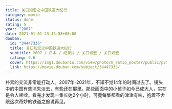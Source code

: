 ```yaml
---
title: 关口知宏之中国铁道大纪行
category: movie
status: done
rating: 5
year: "2007"
date: 2021-01-01 23:13:58+08:00
douban:
  id: "34447335"
  title: 关口知宏之中国铁道大纪行
  subtitle: 2007 / 日本 / 纪录片 / 关口知宏 / 关口知宏
  rating: 9.6
  cover: https://img1.doubanio.com/view/photo/m_ratio_poster/public/p2561076037.jpg
  link: https://movie.douban.com/subject/34447335/
---
```


朴素的交流非常能打动人。2007年-2021年，不知不觉14年的时间过去了。镜头中的中国有些消失淡去，有些还在那里。那些画面中的小孩子如今已成大人，实在是令人唏嘘。看完才发现一集长达2个小时，可竟每集都看的津津有味，抱着不舍跟这次奇妙的铁道之旅说再见。
